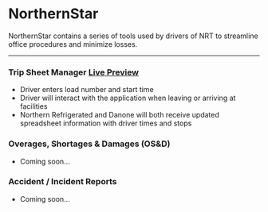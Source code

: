 # NorthernStar
NorthernStar contains a series of tools used by drivers of NRT to streamline office procedures and minimize losses.

------------
### Trip Sheet Manager [Live Preview](http://ronb.dev/northern/)
 - Driver enters load number and start time
 - Driver will interact with the application when leaving or arriving at facilities
 - Northern Refrigerated and Danone will both receive updated spreadsheet information with driver times and stops

### Overages, Shortages & Damages (OS&D)
 - Coming soon...

### Accident / Incident Reports
 - Coming soon...